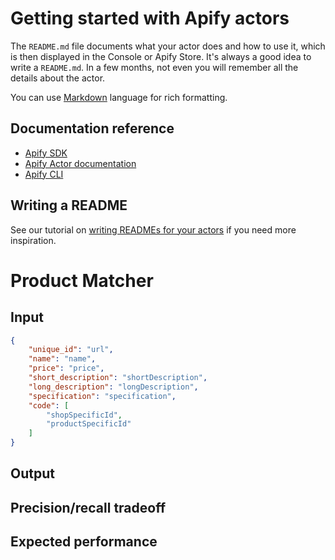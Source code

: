 # Getting started with Apify actors

The `README.md` file documents what your actor does and how to use it,
which is then displayed in the Console or Apify Store. It's always a good
idea to write a `README.md`. In a few months, not even you
will remember all the details about the actor.

You can use [Markdown](https://www.markdownguide.org/cheat-sheet)
language for rich formatting.

## Documentation reference

- [Apify SDK](https://sdk.apify.com/)
- [Apify Actor documentation](https://docs.apify.com/actor)
- [Apify CLI](https://docs.apify.com/cli)

## Writing a README

See our tutorial on [writing READMEs for your actors](https://help.apify.com/en/articles/2912548-how-to-write-great-readme-for-your-actors) if you need more inspiration.

# Product Matcher
## Input
```json
{
    "unique_id": "url",
    "name": "name",
    "price": "price",
    "short_description": "shortDescription",
    "long_description": "longDescription",
    "specification": "specification",
    "code": [
        "shopSpecificId",
        "productSpecificId"
    ]
}
```
## Output
## Precision/recall tradeoff
## Expected performance
